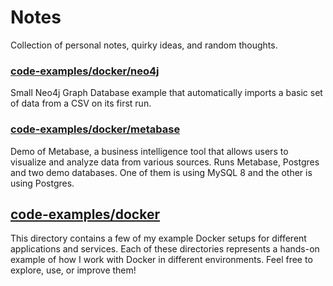 # Notes

Collection of personal notes, quirky ideas, and random thoughts.

### [code-examples/docker/neo4j](./code-examples/docker/neo4j)
Small Neo4j Graph Database example that automatically imports a basic set of data from a CSV on its first run.


### [code-examples/docker/metabase](./code-examples/docker/metabase)
Demo of Metabase, a business intelligence tool that allows users to visualize and analyze data from various sources. Runs Metabase, Postgres and two demo databases. One of them is using MySQL 8 and the other is using Postgres.


## [code-examples/docker](./code-examples/docker)
This directory contains a few of my example Docker setups for different applications and services. Each of these directories represents a hands-on example of how I work with Docker in different environments. Feel free to explore, use, or improve them!

